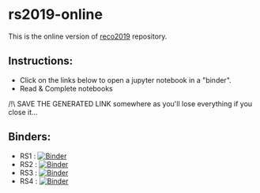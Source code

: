 # rs2019-online

This is the online version of [reco2019](https://github.com/cedias/reco2019) repository. 

## Instructions:

- Click on the links below to open a jupyter notebook in a "binder".
- Read & Complete notebooks

/!\ SAVE THE GENERATED LINK somewhere as you'll lose everything if you close it...

## Binders:
- RS1 : [![Binder](https://mybinder.org/badge_logo.svg)](https://mybinder.org/v2/gh/cedias/rs2019-online/master?filepath=RS1.ipynb)
- RS2 : [![Binder](https://mybinder.org/badge_logo.svg)](https://mybinder.org/v2/gh/cedias/rs2019-online/master?filepath=RS2.ipynb)
- RS3 : [![Binder](https://mybinder.org/badge_logo.svg)](https://mybinder.org/v2/gh/cedias/rs2019-online/master?filepath=RS3.ipynb)
- RS4 : [![Binder](https://mybinder.org/badge_logo.svg)](https://mybinder.org/v2/gh/cedias/rs2019-online/master?filepath=RS4.ipynb)
